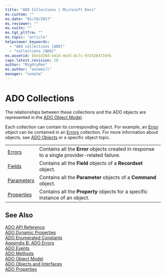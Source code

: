 ```yaml
---
title: "ADO Collections | Microsoft Docs"
ms.custom: ""
ms.date: "01/19/2017"
ms.reviewer: ""
ms.suite: ""
ms.tgt_pltfrm: ""
ms.topic: "article"
helpviewer_keywords: 
  - "ADO collections [ADO]"
  - "collections [ADO]"
ms.assetid: b5e1d26d-b41d-4e35-8c7c-972426473dfb
caps.latest.revision: 10
author: "MightyPen"
ms.author: "annemill"
manager: "sonalm"
---
```

# ADO Collections
The relationships between these collections and the ADO objects are represented in the [ADO Object Model](../../../ado/reference/ado-api/ado-object-model.md).  
  
 Each collection can contain its corresponding object. For example, an [Error](../../../ado/reference/ado-api/error-object.md) object can be contained in an [Errors](../../../ado/reference/ado-api/errors-collection-ado.md) collection. For more information about objects, see [ADO Objects](../../../ado/reference/ado-api/ado-objects-and-interfaces.md) or a specific object topic.  
  
|||  
|-|-|  
|[Errors](../../../ado/reference/ado-api/errors-collection-ado.md)|Contains all the **Error** objects created in response to a single provider-related failure.|  
|[Fields](../../../ado/reference/ado-api/fields-collection-ado.md)|Contains all the **Field** objects of a **Recordset** object.|  
|[Parameters](../../../ado/reference/ado-api/parameters-collection-ado.md)|Contains all the **Parameter** objects of a **Command** object.|  
|[Properties](../../../ado/reference/ado-api/properties-collection-ado.md)|Contains all the **Property** objects for a specific instance of an object.|  
  
## See Also  
 [ADO API Reference](../../../ado/reference/ado-api/ado-api-reference.md)   
 [ADO Dynamic Properties](../../../ado/reference/ado-api/ado-dynamic-properties.md)   
 [ADO Enumerated Constants](../../../ado/reference/ado-api/ado-enumerated-constants.md)   
 [Appendix B: ADO Errors](../../../ado/guide/appendixes/appendix-b-ado-errors.md)   
 [ADO Events](../../../ado/reference/ado-api/ado-events.md)   
 [ADO Methods](../../../ado/reference/ado-api/ado-methods.md)   
 [ADO Object Model](../../../ado/reference/ado-api/ado-object-model.md)   
 [ADO Objects and Interfaces](../../../ado/reference/ado-api/ado-objects-and-interfaces.md)   
 [ADO Properties](../../../ado/reference/ado-api/ado-properties.md)